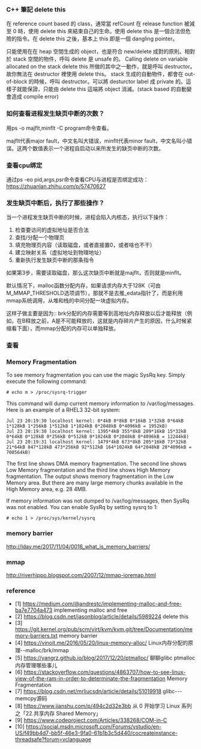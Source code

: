 


### C++ 筆記 delete this

在 reference count based 的 class，通常當 refCount 在 release function 被減至 0 時，使用 delete this 來結束自己的生命。使用 delete this 是一個合法但危險的指令。在 delete this 之後，基本上 this 即是一個 dangling pointer。

只能使用在在 heap 空間生成的 object，也是符合 new/delete 成對的原則。相對於 stack 空間的物件，呼叫 delete 是 unsafe 的。 Calling delete on variable allocated on the stack
delete this 所做的其中之一動作，就是呼叫 destructor。故你無法在 destructor 裡使用 delete this。
stack 生成的自動物件，都會在 out-of-block 的時候，呼叫 destructor。可以將 desturctor label 成 private 的。這樣子就能保證，只能由 delete this 這端將 object 消滅。(stack based 的自動變會造成 compile error)


### 如何查看进程发生缺页中断的次数？

用ps -o majflt,minflt -C program命令查看。

majflt代表major fault，中文名叫大错误，minflt代表minor fault，中文名叫小错误。这两个数值表示一个进程自启动以来所发生的缺页中断的次数。

### 查看cpu绑定
通过ps -eo pid,args,psr命令查看CPU与进程是否绑定成功：
https://zhuanlan.zhihu.com/p/57470627

### 发生缺页中断后，执行了那些操作？

当一个进程发生缺页中断的时候，进程会陷入内核态，执行以下操作：

1. 检查要访问的虚拟地址是否合法
2. 查找/分配一个物理页
3. 填充物理页内容（读取磁盘，或者直接置0，或者啥也不干）
4. 建立映射关系（虚拟地址到物理地址）
5. 重新执行发生缺页中断的那条指令

如果第3步，需要读取磁盘，那么这次缺页中断就是majflt，否则就是minflt。

默认情况下，malloc函数分配内存，如果请求内存大于128K（可由M_MMAP_THRESHOLD选项调节），那就不是去推_edata指针了，而是利用mmap系统调用，从堆和栈的中间分配一块虚拟内存。

这样子做主要是因为::
brk分配的内存需要等到高地址内存释放以后才能释放（例如，在B释放之前，A是不可能释放的，这就是内存碎片产生的原因，什么时候紧缩看下面），而mmap分配的内存可以单独释放。

### 查看

### Memory Fragmentation

To see memory fragmentation you can use the magic SysRq key. Simply execute the following command:
```
# echo m > /proc/sysrq-trigger
```
This command will dump current memory information to /var/log/messages. Here is an example of a RHEL3 32-bit system:
```
Jul 23 20:19:30 localhost kernel: 0*4kB 0*8kB 0*16kB 1*32kB 0*64kB 1*128kB 1*256kB 1*512kB 1*1024kB 0*2048kB 0*4096kB = 1952kB)
Jul 23 20:19:30 localhost kernel: 1395*4kB 355*8kB 209*16kB 15*32kB 0*64kB 0*128kB 0*256kB 0*512kB 0*1024kB 0*2048kB 0*4096kB = 12244kB)
Jul 23 20:19:31 localhost kernel: 1479*4kB 673*8kB 205*16kB 73*32kB 21*64kB 847*128kB 473*256kB 92*512kB 164*1024kB 64*2048kB 28*4096kB = 708564kB)
```
The first line shows DMA memory fragmentation. The second line shows Low Memory fragmentation and the third line shows High Memory fragmentation. The output shows memory fragmentation in the Low Memory area. But there are many large memory chunks available in the High Memory area, e.g. 28 4MB.

If memory information was not dumped to /var/log/messages, then SysRq was not enabled. You can enable SysRq by setting sysrq to 1:

```
# echo 1 > /proc/sys/kernel/sysrq
```


### memory barrier
http://lday.me/2017/11/04/0016_what_is_memory_barriers/

### mmap
http://riverhippo.blogspot.com/2007/12/mmap-ioremap.html

### reference
* [1] https://medium.com/@andrestc/implementing-malloc-and-free-ba7e7704a473 implementing malloc and free
* [2] https://blog.csdn.net/jasonblog/article/details/5989224 delete this
* [3] https://git.kernel.org/pub/scm/virt/kvm/kvm.git/tree/Documentation/memory-barriers.txt memory barrier
* [4] https://vinoit.me/2016/05/20/linux-memory-alloc/ Linux内存分配的原理--malloc/brk/mmap
* [5] https://yangrz.github.io/blog/2017/12/20/ptmalloc/ 聊聊glibc ptmalloc内存管理哪些事儿
* [6] https://stackoverflow.com/questions/4863707/how-to-see-linux-view-of-the-ram-in-order-to-determinate-the-fragmentation Memory Fragmentation
* [7] https://blog.csdn.net/mrliucsdn/article/details/51019918 glibc---memcpy源码
* [8] https://www.jianshu.com/p/494c2d32e3bb 从 0 开始学习 Linux 系列之「22.共享内存 Shared Memory」
* [9] https://www.codeproject.com/Articles/338268/COM-in-C
* [10] https://social.msdn.microsoft.com/Forums/vstudio/en-US/f49bb4d7-bb5f-46e3-9fa0-61b1b3c5d440/cocreateinstance-threadsafe?forum=vclanguage
